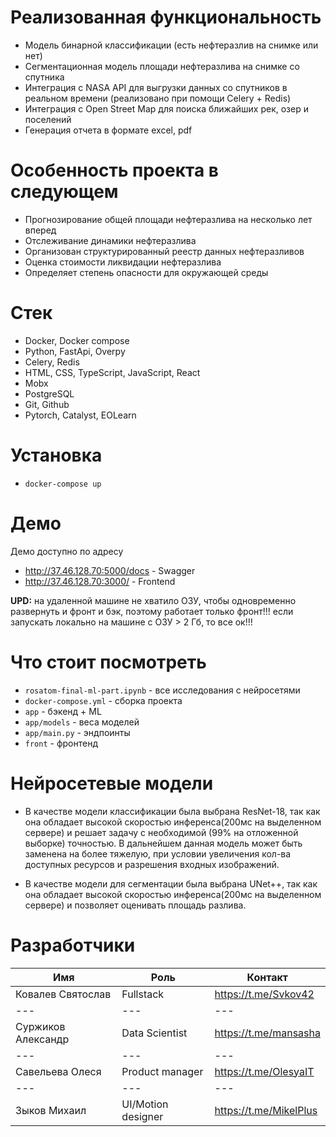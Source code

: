 # Реализованная функциональность

- Модель бинарной классификации (есть нефтеразлив на снимке или нет)
- Сегментационная модель площади нефтеразлива на снимке со спутника
- Интеграция с NASA API для выгрузки данных со спутников в реальном времени (реализовано при помощи Celery + Redis)
- Интеграция с Open Street Map для поиска ближайших рек, озер и поселений
- Генерация отчета в формате excel, pdf

# Особенность проекта в следующем

- Прогнозирование общей площади нефтеразлива на несколько лет вперед
- Отслеживание динамики нефтеразлива
- Организован структурированный реестр данных нефтеразливов
- Оценка стоимости ликвидации нефтеразлива
- Определяет степень опасности для окружающей среды

# Стек

- Docker, Docker compose
- Python, FastApi, Overpy
- Celery, Redis
- HTML, CSS, TypeScript, JavaScript, React
- Mobx
- PostgreSQL
- Git, Github
- Pytorch, Catalyst, EOLearn

# Установка 
- `docker-compose up`

# Демо

Демо доступно по адресу

- http://37.46.128.70:5000/docs - Swagger
- http://37.46.128.70:3000/ - Frontend

**UPD:** на удаленной машине не хватило ОЗУ, чтобы одновременно развернуть и фронт и бэк, поэтому работает только фронт!!! если запускать локально на машине с ОЗУ > 2 Гб, то все ок!!!

# Что стоит посмотреть

- `rosatom-final-ml-part.ipynb` - все исследования с нейросетями
- `docker-compose.yml` - сборка проекта
- `app` - бэкенд + ML
- `app/models` - веса моделей
- `app/main.py` - эндпоинты
- `front` - фронтенд

# Нейросетевые модели

- В качестве модели классификации была выбрана ResNet-18, так как она обладает высокой скоростью инференса(200мс на выделенном сервере) и решает задачу с необходимой (99% на отложенной выборке) точностью. В дальнейшем данная модель может быть заменена на более тяжелую, при условии увеличения кол-ва доступных ресурсов и разрешения входных изображений.

- В качестве модели для сегментации была выбрана UNet++, так как она обладает высокой скоростью инференса(200мс на выделенном сервере) и позволяет оценивать площадь разлива.


# Разработчики
Имя| Роль | Контакт |
--- | --- | ---  
Ковалев Святослав | Fullstack | https://t.me/Svkov42 
--- | --- | ---  
Суржиков Александр | Data Scientist | https://t.me/mansasha
--- | --- | ---  
Савельева Олеся | Product manager | https://t.me/OlesyaIT
--- | --- | ---  
Зыков Михаил | UI/Motion designer | https://t.me/MikelPlus 
